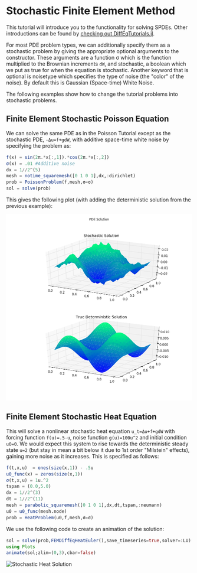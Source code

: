 # Stochastic Finite Element Method

This tutorial will introduce you to the functionality for solving SPDEs. Other
introductions can be found by [checking out DiffEqTutorials.jl](https://github.com/JuliaDiffEq/DiffEqTutorials.jl).

For most PDE problem types, we can additionally specify them as a stochastic
problem by giving the appropriate optional arguments to the constructor. These
arguments are a function σ which is the function multiplied to the Brownian
increments ``dW``, and stochastic, a boolean which we put as true for when the equation
is stochastic. Another keyword that is optional is noisetype which specifies the
type of noise (the "color" of the noise). By default this is Gaussian (Space-time)
White Noise.

The following examples show how to change the tutorial problems into stochastic problems.

## Finite Element Stochastic Poisson Equation

We can solve the same PDE as in the Poisson Tutorial except as the stochastic PDE,
 ``-Δu=f+gdW``, with additive space-time white noise by specifying the problem as:

```julia
f(x) = sin(2π.*x[:,1]).*cos(2π.*x[:,2])
σ(x) = .01 #Additive noise
dx = 1//2^(5)
mesh = notime_squaremesh([0 1 0 1],dx,:dirichlet)
prob = PoissonProblem(f,mesh,σ=σ)
sol = solve(prob)
```

This gives the following plot (with adding the deterministic solution from the previous example):

![Stochastic Poisson Example Solution](../assets/introductionStochasticExample.png)

## Finite Element Stochastic Heat Equation

This will solve a nonlinear stochastic heat equation ``u_t=Δu+f+gdW`` with forcing function `f(u)=.5-u`,
noise function `g(u)=100u^2` and initial condition `u0=0`. We would expect this system
to rise towards the deterministic steady state `u=2` (but stay in mean a bit below
it due to 1st order "Milstein" effects), gaining more noise as it increases.
This is specified as follows:

```julia
f(t,x,u)  = ones(size(x,1)) - .5u
u0_func(x) = zeros(size(x,1))
σ(t,x,u) = 1u.^2
tspan = (0.0,5.0)
dx = 1//2^(3)
dt = 1//2^(11)
mesh = parabolic_squaremesh([0 1 0 1],dx,dt,tspan,:neumann)
u0 = u0_func(mesh.node)
prob = HeatProblem(u0,f,mesh,σ=σ)
```

We use the following code to create an animation of the solution:

```julia
sol = solve(prob,FEMDiffEqHeatEuler(),save_timeseries=true,solver=:LU)
using Plots
animate(sol;zlim=(0,3),cbar=false)
```

![Stochastic Heat Solution](../assets/stochasticHeatAnimation.gif)
